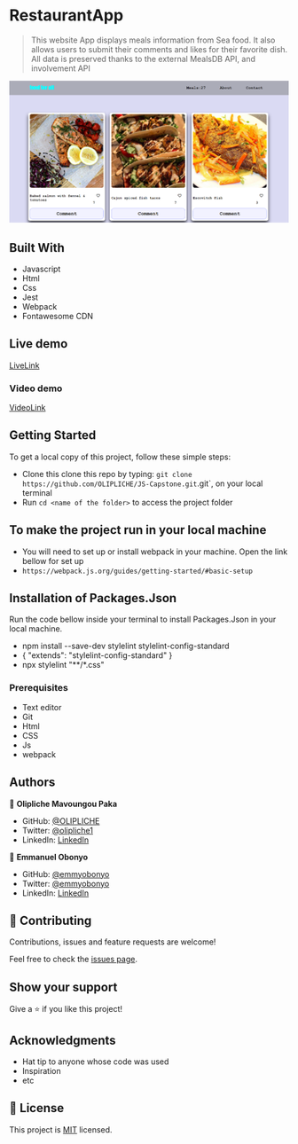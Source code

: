 # RestaurantApp

> This website App displays meals information from Sea food. It also allows users to submit their comments and likes for their favorite dish. All data is preserved thanks to the external MealsDB API, and involvement API

![Desktop-Images](./images/restoApp.png)
## Built With
- Javascript
- Html
- Css
- Jest
- Webpack
- Fontawesome CDN

## Live demo
[LiveLink](https://olipliche.github.io/JS-Capstone/dist/)

### Video demo
[VideoLink](https://www.loom.com/share/47d74ed9c139450bbdba457a1cbf00d0)

## Getting Started
To get a local copy of this project, follow these simple steps:
- Clone this clone this repo by typing: `git clone https://github.com/OLIPLICHE/JS-Capstone.git`.git`, on your local terminal
- Run `cd <name of the folder>` to access the project folder

## To make the project run in your local machine
- You will need to set up or install webpack in your machine. Open the link bellow for set up
- `https://webpack.js.org/guides/getting-started/#basic-setup`

## Installation of Packages.Json
 Run the code bellow inside your terminal to install Packages.Json in your local machine.
- npm install --save-dev stylelint stylelint-config-standard
- {
  "extends": "stylelint-config-standard"
}
- npx stylelint "**/*.css"


### Prerequisites
- Text editor
- Git
- Html
- CSS
- Js
- webpack

## Authors

👤 **Olipliche Mavoungou Paka**  
- GitHub: [@OLIPLICHE](https://github.com/OLIPLICHE)
- Twitter: [@olipliche1](https://twitter.com/paka)
- LinkedIn: [LinkedIn](https://www.linkedin.com/in/olipliche-paka-mavoungou/)


👤 **Emmanuel Obonyo**
- GitHub: [@emmyobonyo](https://github.com/emmyobonyo)
- Twitter: [@emmyobonyo](https://twitter.com/emmyobonyo)
- LinkedIn: [LinkedIn](https://www.linkedin.com/in/emmanuel-obonyo-3728a2200/)

## 🤝 Contributing

Contributions, issues and feature requests are welcome!

Feel free to check the [issues page]().

## Show your support

Give a ⭐️ if you like this project!

## Acknowledgments

- Hat tip to anyone whose code was used
- Inspiration
- etc

## 📝 License

This project is [MIT](./MIT.md) licensed.